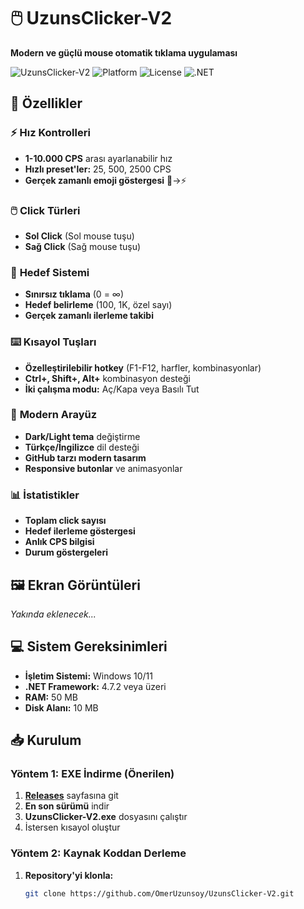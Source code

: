# 🖱️ UzunsClicker-V2

**Modern ve güçlü mouse otomatik tıklama uygulaması**

![UzunsClicker-V2](https://img.shields.io/badge/Version-2.0-brightgreen) ![Platform](https://img.shields.io/badge/Platform-Windows-blue) ![License](https://img.shields.io/badge/License-MIT-yellow) ![.NET](https://img.shields.io/badge/.NET-Framework-purple)

## 📖 Özellikler

### ⚡ **Hız Kontrolleri**
- **1-10.000 CPS** arası ayarlanabilir hız
- **Hızlı preset'ler:** 25, 500, 2500 CPS
- **Gerçek zamanlı emoji göstergesi** 🐢→⚡

### 🖱️ **Click Türleri**
- **Sol Click** (Sol mouse tuşu)
- **Sağ Click** (Sağ mouse tuşu)

### 🎯 **Hedef Sistemi**
- **Sınırsız tıklama** (0 = ∞)
- **Hedef belirleme** (100, 1K, özel sayı)
- **Gerçek zamanlı ilerleme takibi**

### ⌨️ **Kısayol Tuşları**
- **Özelleştirilebilir hotkey** (F1-F12, harfler, kombinasyonlar)
- **Ctrl+, Shift+, Alt+** kombinasyon desteği
- **İki çalışma modu:** Aç/Kapa veya Basılı Tut

### 🎨 **Modern Arayüz**
- **Dark/Light tema** değiştirme
- **Türkçe/İngilizce** dil desteği
- **GitHub tarzı modern tasarım**
- **Responsive butonlar** ve animasyonlar

### 📊 **İstatistikler**
- **Toplam click sayısı**
- **Hedef ilerleme göstergesi**
- **Anlık CPS bilgisi**
- **Durum göstergeleri**

## 🖼️ Ekran Görüntüleri

*Yakında eklenecek...*

## 💻 Sistem Gereksinimleri

- **İşletim Sistemi:** Windows 10/11
- **.NET Framework:** 4.7.2 veya üzeri
- **RAM:** 50 MB
- **Disk Alanı:** 10 MB

## 📥 Kurulum

### **Yöntem 1: EXE İndirme (Önerilen)**
1. [**Releases**](https://github.com/OmerUzunsoy/UzunsClicker-V2/releases) sayfasına git
2. **En son sürümü** indir
3. **UzunsClicker-V2.exe** dosyasını çalıştır
4. İstersen kısayol oluştur

### **Yöntem 2: Kaynak Koddan Derleme**
1. **Repository'yi klonla:**
   ```bash
   git clone https://github.com/OmerUzunsoy/UzunsClicker-V2.git
